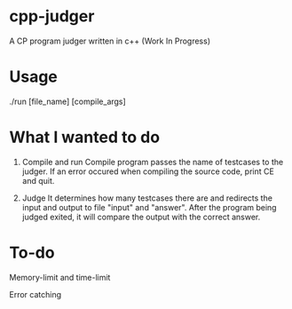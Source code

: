 # cpp-judger
A CP program judger written in c++ (Work In Progress)

# Usage
./run [file_name] [compile_args]

# What I wanted to do

1. Compile and run
Compile program passes the name of testcases to the judger. If an error occured when compiling the source code, print CE and quit.

2. Judge
It determines how many testcases there are and redirects the input and output to file "input" and "answer". After the program being judged exited, it will compare the output with the correct answer.

# To-do

Memory-limit and time-limit

Error catching
